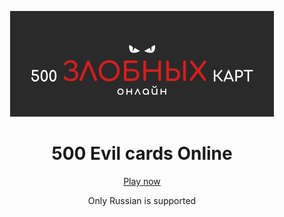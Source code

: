 <p align="center">
  <img src="./apps/client/public/og-preview.svg" width="422" alt="Cat Eyes" />
</p>

<h1 align="center">
  500 Evil cards Online
</h1>

<p align="center">
  <a rel="noopener noreferrer" target="_blank" href="#">Play now</a>
</p>

<p align="center">
  Only Russian is supported
</p>
